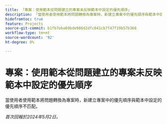 ```yaml
---
title: 「專案：使用範本從問題建立的專案未反映範本中設定的優先順序」
description: 「當使用者使用範本將問題轉換為專案時，新建立專案中的優先順序與範本中設定的優先順序不匹配。」
hidefromtoc: true
feature: Projects
source-git-commit: b1fb7eba69bde986d2dfc041cb7f47f19b57b360
workflow-type: tm+mt
source-wordcount: '92'
ht-degree: 0%

---
```



# 專案：使用範本從問題建立的專案未反映範本中設定的優先順序

當使用者使用範本將問題轉換為專案時，新建立專案中的優先順序與範本中設定的優先順序不匹配。

_首次回報於2024年5月2日。_